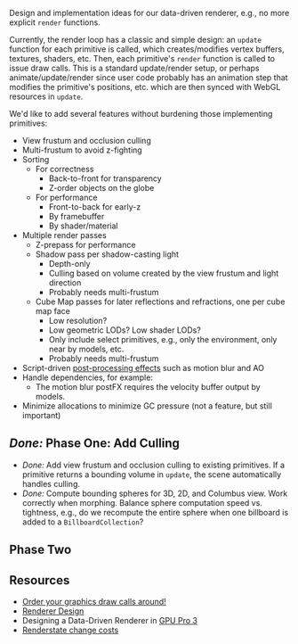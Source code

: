 Design and implementation ideas for our data-driven renderer, e.g., no more explicit `render` functions.

Currently, the render loop has a classic and simple design: an `update` function for each primitive is called, which creates/modifies vertex buffers, textures, shaders, etc.  Then, each primitive's `render` function is called to issue draw calls.  This is a standard update/render setup, or perhaps animate/update/render since user code probably has an animation step that modifies the primitive's positions, etc. which are then synced with WebGL resources in `update`.

We'd like to add several features without burdening those implementing primitives:
* View frustum and occlusion culling
* Multi-frustum to avoid z-fighting
* Sorting
   * For correctness
      * Back-to-front for transparency
      * Z-order objects on the globe
   * For performance
      * Front-to-back for early-z
      * By framebuffer
      * By shader/material
* Multiple render passes
   * Z-prepass for performance
   * Shadow pass per shadow-casting light
      * Depth-only
      * Culling based on volume created by the view frustum and light direction
      * Probably needs multi-frustum
   * Cube Map passes for later reflections and refractions, one per cube map face
      * Low resolution?
      * Low geometric LODs?  Low shader LODs?
      * Only include select primitives, e.g., only the environment, only near by models, etc.
      * Probably needs multi-frustum
* Script-driven [post-processing effects](Screen-Space-Rendering-Details) such as motion blur and AO
* Handle dependencies, for example:
   * The motion blur postFX requires the velocity buffer output by models.
* Minimize allocations to minimize GC pressure (not a feature, but still important)

## _Done:_ Phase One: Add Culling

* _Done:_ Add view frustum and occlusion culling to existing primitives.  If a primitive returns a bounding volume in `update`, the scene automatically handles culling.
* _Done:_ Compute bounding spheres for 3D, 2D, and Columbus view.  Work correctly when morphing.  Balance sphere computation speed vs. tightness, e.g., do we recompute the entire sphere when one billboard is added to a `BillboardCollection`?

## Phase Two

## Resources

* [Order your graphics draw calls around!](http://realtimecollisiondetection.net/blog/?p=86/)
* [Renderer Design](http://diaryofagraphicsprogrammer.blogspot.com/2007/12/renderer-design.html)
* Designing a Data-Driven Renderer in [GPU Pro 3](http://gpupro3.blogspot.com/)
* [Renderstate change costs](http://home.comcast.net/~tom_forsyth/blog.wiki.html#%5B%5BRenderstate%20change%20costs%5D%5D)